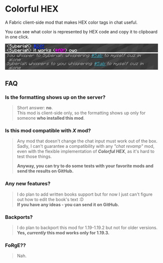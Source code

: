 # Colorful HEX
A Fabric client-side mod that makes HEX color tags in chat useful.

You can see what color is represented by HEX code and copy it to clipboard in one click.

![preview](media/preview.png)
![whispering](media/whisper.png)

## FAQ

### Is the formatting shows up on the server?
> Short answer: **no**.\
This mod is client-side only, so the formatting shows up only for someone **who installed this mod**.
### Is this mod compatible with *X* mod?
> Any mod that doesn't change the chat input must work out of the box. \
Sadly, I can't guarantee a compatibility with any *"chat revamp"* mod, even with the flexible implementation of ***Colorful HEX***, as it's hard to test those things.
>
> **Anyway, you can try to do some tests with your favorite mods and send the results on GitHub.**
### Any new features?
> I do plan to add written books support but for now I just can't figure out how to edit the book's text :D\
**If you have any ideas - you can send it on GitHub.**
### Backports?
> I do plan to backport this mod for 1.19-1.19.2 but not for older versions.\
**Yes, *currently* this mod works only for 1.19.3.**

### FoRgE??
> Nah.

